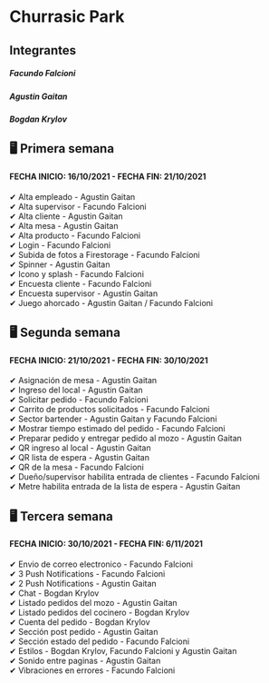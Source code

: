# Churrasic Park

## Integrantes
##### Facundo Falcioni
##### Agustin Gaitan
##### Bogdan Krylov

## 🖥 Primera semana
#### FECHA INICIO: 16/10/2021 - FECHA FIN: 21/10/2021
✔ Alta empleado - Agustin Gaitan  
✔ Alta supervisor - Facundo Falcioni  
✔ Alta cliente - Agustin Gaitan  
✔ Alta mesa - Agustin Gaitan  
✔ Alta producto - Facundo Falcioni  
✔ Login - Facundo Falcioni  
✔ Subida de fotos a Firestorage - Facundo Falcioni  
✔ Spinner - Agustin Gaitan  
✔ Icono y splash - Facundo Falcioni  
✔ Encuesta cliente - Facundo Falcioni  
✔ Encuesta supervisor - Agustin Gaitan  
✔ Juego ahorcado - Agustin Gaitan / Facundo Falcioni  

## 🖥 Segunda semana  
#### FECHA INICIO: 21/10/2021 - FECHA FIN: 30/10/2021  
✔ Asignación de mesa - Agustin Gaitan  
✔ Ingreso del local - Agustin Gaitan  
✔ Solicitar pedido - Facundo Falcioni  
✔ Carrito de productos solicitados - Facundo Falcioni  
✔ Sector bartender - Agustin Gaitan y Facundo Falcioni  
✔ Mostrar tiempo estimado del pedido - Facundo Falcioni  
✔ Preparar pedido y entregar pedido al mozo - Agustin Gaitan  
✔ QR ingreso al local - Agustin Gaitan  
✔ QR lista de espera - Agustin Gaitan  
✔ QR de la mesa - Facundo Falcioni  
✔ Dueño/supervisor habilita entrada de clientes - Facundo Falcioni  
✔ Metre habilita entrada de la lista de espera - Agustin Gaitan  

## 🖥 Tercera semana  
#### FECHA INICIO: 30/10/2021 - FECHA FIN: 6/11/2021  
✔ Envio de correo electronico - Facundo Falcioni  
✔ 3 Push Notifications - Facundo Falcioni  
✔ 2 Push Notifications - Agustin Gaitan  
✔ Chat - Bogdan Krylov  
✔ Listado pedidos del mozo - Agustin Gaitan  
✔ Listado pedidos del cocinero - Bogdan Krylov  
✔ Cuenta del pedido - Bogdan Krylov  
✔ Sección post pedido - Agustin Gaitan  
✔ Sección estado del pedido - Facundo Falcioni  
✔ Estilos - Bogdan Krylov, Facundo Falcioni y Agustin Gaitan  
✔ Sonido entre paginas - Agustin Gaitan  
✔ Vibraciones en errores - Facundo Falcioni  
